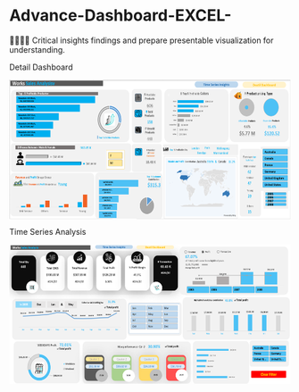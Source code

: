 # Advance-Dashboard-EXCEL-

👨‍💻👨‍💻 Critical insights findings and prepare presentable visualization for understanding. 

Detail Dashboard

<img align="center" alt="dataanalysis"  width = "1000" height = "250px" src="Screenshot 2023-12-07 165206.png">

Time Series Analysis

<img align="center" alt="dataanalysis"  width = "1000" height = "250px" src="Screenshot 2023-12-07 170036.png">

